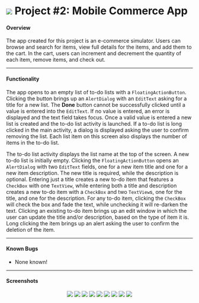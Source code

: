 # ![](https://ga-dash.s3.amazonaws.com/production/assets/logo-9f88ae6c9c3871690e33280fcf557f33.png) Project #2: Mobile Commerce App

#### Overview

The app created for this project is an e-commerce simulator. Users can browse and search for items, view full details for the items, and add them to the cart. In the cart, users can increment and decrement the quantity of each item, remove items, and check out.

---

#### Functionality

The app opens to an empty list of to-do lists with a `FloatingActionButton`. Clicking the button brings up an `AlertDialog` with an `EditText` asking for a title for a new list. The **Done** button cannot be successfully clicked until a value is entered into the `EditText`. If no value is entered, an error is displayed and the text field takes focus. Once a valid value is entered a new list is created and the to-do list activity is launched. If a to-do list is long clicked in the main activity, a dialog is displayed asking the user to confirm removing the list. Each list item on this screen also displays the number of items in the to-do list.

The to-do list activity displays the list name at the top of the screen. A new to-do list is initially empty. Clicking the `FloatingActionButton` opens an `AlertDialog` with two `EditText` fields, one for a new item title and one for a new item description. The new title is required, while the description is optional. Entering just a title creates a new to-do item that features a `CheckBox` with one `TextView`, while entering both a title and description creates a new to-do item with a `CheckBox` and two `TextView`s, one for the title, and one for the description. For any to-do item, clicking the `CheckBox` will check the box and fade the text, while unchecking it will re-darken the text. Clicking an existing to-do item brings up an edit window in which the user can update the title and/or description, based on the type of item it is. Long clicking the item brings up an alert asking the user to confirm the deletion of the item.

---

#### Known Bugs

- None known!

---

#### Screenshots

<p align="center">
  <img src="screenshots/singlePane_main.jpg” height="300px" /> 
  <img src="screenshots/singlePane_detail.jpg” height="300px" />
  <img src="screenshots/singlePane_cart.jpg” height="300px" />
  <img src="screenshots/singlePane_checkout_full.jpg” height="300px" />
  <img src="screenshots/singlePane_checkout_empty.jpg” height="300px" />
  <img src="screenshots/dualPane_main.jpg” height="300px" />
  <img src="screenshots/dualPane_detail.jpg” height="300px" />
  <img src="screenshots/dualPane_cart.jpg” height="300px" />
  <img src="screenshots/dualPane_checkout.jpg” height="300px" />
</p>

